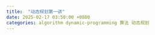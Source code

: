 ```yaml
---
title:  "动态规划第一讲"
date: 2025-02-17 03:50:00 +0800
categories: algorithm dynamic-programming 算法 动态规划
---
```


